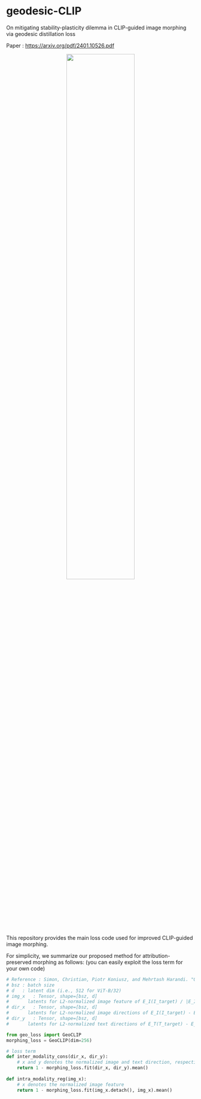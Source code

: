 # geodesic-CLIP
On mitigating stability-plasticity dilemma in CLIP-guided image morphing via geodesic distillation loss

Paper : https://arxiv.org/pdf/2401.10526.pdf

<p align="center">
    <img src = "https://github.com/oyt9306/geodesic-CLIP/assets/41467632/4a01f733-64b6-42ca-9722-14c8368e5a01" width="60%">
</p>

This repository provides the main loss code used for improved CLIP-guided image morphing.

For simplicity, we summarize our proposed method for attribution-preserved morphing as follows:
(you can easily exploit the loss term for your own code)
```py
# Reference : Simon, Christian, Piotr Koniusz, and Mehrtash Harandi. "On learning the geodesic path for incremental learning." CVPR 2021.
# bsz : batch size
# d   : latent dim (i.e., 512 for ViT-B/32)
# img_x   : Tensor, shape=[bsz, d]
#       latents for L2-normalized image feature of E_I(I_target) / |E_I(I_target)|
# dir_x   : Tensor, shape=[bsz, d]
#       latents for L2-normalized image directions of E_I(I_target) - E_I(I_source) / |E_I(I_target) - E_I(I_source)|
# dir_y   : Tensor, shape=[bsz, d]
#       latents for L2-normalized text directions of E_T(T_target) - E_T(T_source)) / |E_T(T_target) - E_T(T_source)|

from geo_loss import GeoCLIP
morphing_loss = GeoCLIP(dim=256)

# loss term 
def inter_modality_cons(dir_x, dir_y):
    # x and y denotes the normalized image and text direction, respectively.
    return 1 - morphing_loss.fit(dir_x, dir_y).mean()
    
def intra_modality_reg(img_x):
    # x denotes the normalized image feature
    return 1 - morphing_loss.fit(img_x.detach(), img_x).mean()
```


